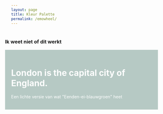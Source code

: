 ```yaml
---
layout: page
title: Kleur Palette
permalink: /emowheel/
---
```


### Ik weet niet of dit werkt

<html>
<style>
div {
    background-color: rgb(182, 201, 196);
    color: rgb(255, 255, 255);
    padding: 20px;
}
</style>
<body>

<div>

<h1>London is the capital city of England.</h1>
<p>Een lichte versie van wat "Eenden-ei-blauwgroen" heet</p>

</div> 
</body>
</html>